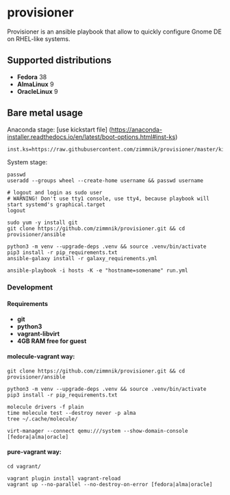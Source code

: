 # provisioner

Provisioner is an ansible playbook that allow to quickly configure Gnome DE on RHEL-like systems.

Supported distributions
-----------------------------
-   **Fedora** 38
-   **AlmaLinux** 9
-   **OracleLinux** 9

## Bare metal usage

Anaconda stage: [use kickstart file] (https://anaconda-installer.readthedocs.io/en/latest/boot-options.html#inst-ks) 
```raw
inst.ks=https://raw.githubusercontent.com/zimmnik/provisioner/master/kickstart/[fedora,alma,oracle].cfg
```
System stage:
```ShellSession
passwd
useradd --groups wheel --create-home username && passwd username

# logout and login as sudo user
# WARNING! Don't use tty1 console, use tty4, because playbook will start systemd's graphical.target
logout

sudo yum -y install git
git clone https://github.com/zimmnik/provisioner.git && cd provisioner/ansible

python3 -m venv --upgrade-deps .venv && source .venv/bin/activate
pip3 install -r pip_requirements.txt
ansible-galaxy install -r galaxy_requirements.yml

ansible-playbook -i hosts -K -e "hostname=somename" run.yml
```
### Development
#### Requirements
- **git**
- **python3**
- **vagrant-libvirt**
- **4GB RAM free for guest**

#### molecule-vagrant way:
```ShellSession
git clone https://github.com/zimmnik/provisioner.git && cd provisioner/ansible

python3 -m venv --upgrade-deps .venv && source .venv/bin/activate
pip3 install -r pip_requirements.txt

molecule drivers -f plain
time molecule test --destroy never -p alma
tree ~/.cache/molecule/

virt-manager --connect qemu:///system --show-domain-console [fedora|alma|oracle]
```
#### pure-vagrant way:
```ShellSession
cd vagrant/

vagrant plugin install vagrant-reload
vagrant up --no-parallel --no-destroy-on-error [fedora|alma|oracle]
```
